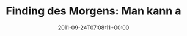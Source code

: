 ---
retweeted: false
source: <a href="http://termtter.org/" rel="nofollow">Termtter</a>
entities:
  hashtags: []
  symbols: []
  user_mentions: []
  urls:
  - url: http://t.co/GzDuTqQs
    expanded_url: http://www.myspace.com/themselves
    display_url: myspace.com/themselves
    indices:
    - '104'
    - '124'
display_text_range:
- '0'
- '124'
favorite_count: '0'
id_str: '117495527968477184'
truncated: false
retweet_count: '0'
id: '117495527968477184'
possibly_sensitive: false
created_at: Sat Sep 24 07:08:11 +0000 2011
favorited: false
full_text: 'Finding des Morgens: Man kann auch eine Hälfte von 13&God anhören. Nennt
  sich Themselves und klingt so:'
lang: de
quote_url: http://www.myspace.com/themselves
tags:
- pesos:twitter
date: '2011-09-24T07:08:11+00:00'
src: https://twitter.com/bascht/status/117495527968477184
original_url: https://twitter.com/bascht/status/117495527968477184
type: twitter_tweet
text: 'Finding des Morgens: Man kann auch eine Hälfte von 13&God anhören. Nennt sich
  Themselves und klingt so:'
title: 'Finding des Morgens: Man kann a'

---